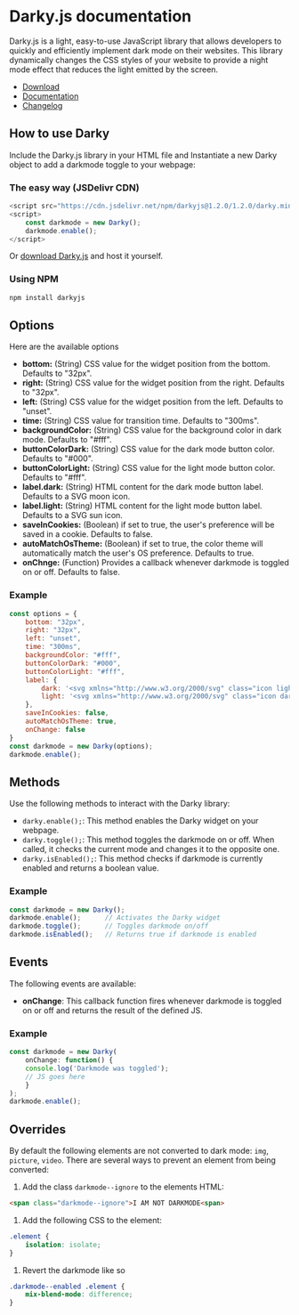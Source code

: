 # Darky.js documentation

Darky.js is a light, easy-to-use JavaScript library that allows developers to quickly and efficiently implement dark mode on their websites. This library dynamically changes the CSS styles of your website to provide a night mode effect that reduces the light emitted by the screen.

* [Download](https://darky.app/)
* [Documentation](https://darky.app/#docs)
* [Changelog](https://darky.app/#changelog)

## How to use Darky

Include the Darky.js library in your HTML file and Instantiate a new Darky object to add a darkmode toggle to your webpage:

### The easy way (JSDelivr CDN)
```js
<script src="https://cdn.jsdelivr.net/npm/darkyjs@1.2.0/1.2.0/darky.min.js"></script>
<script>
    const darkmode = new Darky();
    darkmode.enable();
</script>
```

Or [download Darky.js]([https://darky.app/]) and host it yourself.

### Using NPM
```bash
npm install darkyjs
```

## Options

Here are the available options

* **bottom:** (String) CSS value for the widget position from the bottom. Defaults to "32px".
* **right:** (String) CSS value for the widget position from the right. Defaults to "32px".
* **left:** (String) CSS value for the widget position from the left. Defaults to "unset".
* **time:** (String) CSS value for transition time. Defaults to "300ms".
* **backgroundColor:** (String) CSS value for the background color in dark mode. Defaults to "#fff".
* **buttonColorDark:** (String) CSS value for the dark mode button color. Defaults to "#000".
* **buttonColorLight:** (String) CSS value for the light mode button color. Defaults to "#fff".
* **label.dark:** (String) HTML content for the dark mode button label. Defaults to a SVG moon icon.
* **label.light:** (String) HTML content for the light mode button label. Defaults to a SVG sun icon.
* **saveInCookies:** (Boolean) if set to true, the user's preference will be saved in a cookie. Defaults to false.
* **autoMatchOsTheme:** (Boolean) if set to true, the color theme will automatically match the user's OS preference. Defaults to true.
* **onChnge:** (Function) Provides a callback whenever darkmode is toggled on or off. Defaults to false.

### Example

```js
const options = {
    bottom: "32px",
    right: "32px",
    left: "unset",
    time: "300ms",
    backgroundColor: "#fff",
    buttonColorDark: "#000",
    buttonColorLight: "#fff",
    label: {
        dark: '<svg xmlns="http://www.w3.org/2000/svg" class="icon light" width="24" height="24" viewBox="0 0 24 24" stroke-width="2" stroke="currentColor" fill="none" stroke-linecap="round" stroke-linejoin="round"><path stroke="none" d="M0 0h24v24H0z" fill="none"></path><path d="M14.828 14.828a4 4 0 1 0 -5.656 -5.656a4 4 0 0 0 5.656 5.656z"></path><path d="M6.343 17.657l-1.414 1.414"></path><path d="M6.343 6.343l-1.414 -1.414"></path><path d="M17.657 6.343l1.414 -1.414"></path><path d="M17.657 17.657l1.414 1.414"></path><path d="M4 12h-2"></path><path d="M12 4v-2"></path><path d="M20 12h2"></path><path d="M12 20v2"></path></svg>',
        light: '<svg xmlns="http://www.w3.org/2000/svg" class="icon dark" width="24" height="24" viewBox="0 0 24 24" stroke-width="2" stroke="currentColor" fill="none" stroke-linecap="round" stroke-linejoin="round"><path stroke="none" d="M0 0h24v24H0z" fill="none"></path><path d="M12 3c.132 0 .263 0 .393 0a7.5 7.5 0 0 0 7.92 12.446a9 9 0 1 1 -8.313 -12.454z"></path></svg>',
    },
    saveInCookies: false,
    autoMatchOsTheme: true,
    onChange: false
}
const darkmode = new Darky(options);
darkmode.enable();
```

## Methods

Use the following methods to interact with the Darky library:

* `darky.enable();`: This method enables the Darky widget on your webpage.
* `darky.toggle();`: This method toggles the darkmode on or off. When called, it checks the current mode and changes it to the opposite one.
* `darky.isEnabled();`: This method checks if darkmode is currently enabled and returns a boolean value.

### Example

```js
const darkmode = new Darky();
darkmode.enable();      // Activates the Darky widget
darkmode.toggle();      // Toggles darkmode on/off
darkmode.isEnabled();   // Returns true if darkmode is enabled
```

## Events

The following events are available:

* **onChange**: This callback function fires whenever darkmode is toggled on or off and returns the result of the defined JS.

### Example

```js
const darkmode = new Darky(
    onChange: function() {
    console.log('Darkmode was toggled');
    // JS goes here
    }
);
darkmode.enable();
```

## Overrides

By default the following elements are not converted to dark mode: `img`, `picture`, `video`. There are several ways to prevent an element from being converted:

1. Add the class `darkmode--ignore` to the elements HTML:

```html
<span class="darkmode--ignore">I AM NOT DARKMODE<span>
```

1. Add the following CSS to the element:

```css
.element {
    isolation: isolate;
}
```

1. Revert the darkmode like so

```css
.darkmode--enabled .element {
    mix-blend-mode: difference;
}
```
